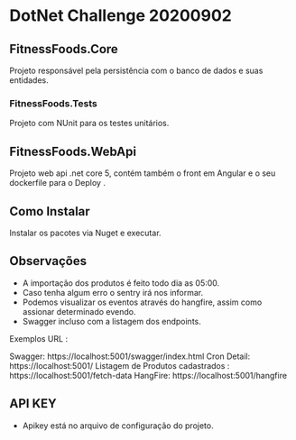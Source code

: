# DotNet Challenge 20200902

## FitnessFoods.Core

Projeto responsável pela persistência com o banco de dados e suas entidades.

### FitnessFoods.Tests
 
Projeto com NUnit para os testes unitários.
 

## FitnessFoods.WebApi
 
Projeto web api .net core 5, contém também o front em Angular e o seu dockerfile para o Deploy .


## Como Instalar

Instalar os pacotes via Nuget e executar.

## Observações

- A importação dos produtos é feito todo dia as 05:00.
- Caso tenha algum erro o sentry irá nos informar.
- Podemos visualizar os eventos através do hangfire, assim como assionar determinado evendo.
- Swagger incluso com a listagem dos endpoints.

 Exemplos URL :

 Swagger: https://localhost:5001/swagger/index.html
 Cron Detail: https://localhost:5001/
 Listagem de Produtos cadastrados : https://localhost:5001/fetch-data
 HangFire: https://localhost:5001/hangfire


## API KEY

- Apikey está no arquivo de configuração do projeto.



